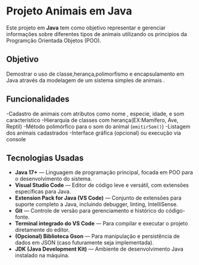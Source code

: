# Projeto Animais  em Java

Este projeto em **Java** tem como objetivo representar e gerenciar informações sobre diferentes tipos de animais utilizando os principios da Programção Orientada Objetos (POO).

## Objetivo

Demostrar o uso de classe,herança,polimorfismo e encapsulamento em Java através da modelagem de um sistema simples de animais .
 
 ## Funcionalidades

-Cadastro de animais com atributos como nome , especie, idade, e som caracteristico
-Hierarquia de classes com herança(EX:Mamífero, Ave, Reptil)
-Método polimórfico para o som do animal (`emitirSom()`)
-Listagem dos animais cadastrados 
-Interface gráfica (opcional) ou execução via console 

##  Tecnologias Usadas

- **Java 17+** — Linguagem de programação principal, focada em POO para o desenvolvimento do sistema.
- **Visual Studio Code** — Editor de código leve e versátil, com extensões específicas para Java.
- **Extension Pack for Java (VS Code)** — Conjunto de extensões para suporte completo a Java, incluindo debugger, linting, IntelliSense.
- **Git** — Controle de versão para gerenciamento e histórico do código-fonte.
- **Terminal integrado do VS Code** — Para compilar e executar o projeto diretamente do editor.
- **(Opcional) Biblioteca Gson** — Para manipulação e persistência de dados em JSON (caso futuramente seja implementada).
- **JDK (Java Development Kit)** — Ambiente de desenvolvimento Java instalado na máquina.



